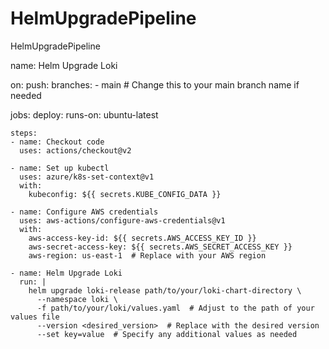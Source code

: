 # HelmUpgradePipeline
HelmUpgradePipeline

name: Helm Upgrade Loki

on:
  push:
    branches:
      - main  # Change this to your main branch name if needed

jobs:
  deploy:
    runs-on: ubuntu-latest

    steps:
    - name: Checkout code
      uses: actions/checkout@v2

    - name: Set up kubectl
      uses: azure/k8s-set-context@v1
      with:
        kubeconfig: ${{ secrets.KUBE_CONFIG_DATA }}

    - name: Configure AWS credentials
      uses: aws-actions/configure-aws-credentials@v1
      with:
        aws-access-key-id: ${{ secrets.AWS_ACCESS_KEY_ID }}
        aws-secret-access-key: ${{ secrets.AWS_SECRET_ACCESS_KEY }}
        aws-region: us-east-1  # Replace with your AWS region

    - name: Helm Upgrade Loki
      run: |
        helm upgrade loki-release path/to/your/loki-chart-directory \
          --namespace loki \
          -f path/to/your/loki/values.yaml  # Adjust to the path of your values file
          --version <desired_version>  # Replace with the desired version
          --set key=value  # Specify any additional values as needed
